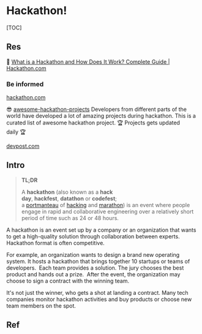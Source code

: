 # Hackathon!

[TOC]



## Res
🤔 [What is a Hackathon and How Does It Work? Complete Guide | Hackathon.com](https://tips.hackathon.com/article/what-is-a-hackathon)


### Be informed
[hackathon.com](https://www.hackathon.com)

😎 [awesome-hackathon-projects](https://github.com/Olanetsoft/awesome-hackathon-projects)
Developers from different parts of the world have developed a lot of amazing projects during hackathon. This is a curated list of awesome hackathon project. 🏆 Projects gets updated daily 🏆

[devpost.com](https://devpost.com/software)



## Intro
> **TL;DR**
> 
> A **hackathon** (also known as a **hack day**, **hackfest**, **datathon** or **codefest**; a [portmanteau](https://en.wikipedia.org/wiki/Portmanteau "Portmanteau") of [hacking](https://en.wikipedia.org/wiki/Hacker_culture "Hacker culture") and [marathon](https://en.wikipedia.org/wiki/Marathon "Marathon")) is an event where people engage in rapid and collaborative engineering over a relatively short period of time such as 24 or 48 hours.

A hackathon is an event set up by a company or an organization that wants to get a high-quality solution through collaboration between experts. Hackathon format is often competitive.

For example, an organization wants to design a brand new operating system. It hosts a hackathon that brings together 10 startups or teams of developers.  Each team provides a solution. The jury chooses the best product and hands out a prize.  After the event, the organization may choose to sign a contract with the winning team. 

It's not just the winner, who gets a shot at landing a contract. Many tech companies monitor hackathon activities and buy products or choose new team members on the spot.


## Ref
[What is a Hackathon? A Newbie's Guide to Collaborative Coding | Rasmussen University]: https://www.rasmussen.edu/degrees/technology/blog/what-is-a-hackathon/

[Hackathon | Wikipedia]: https://en.wikipedia.org/wiki/Hackathon

[What is hackathon? | TechTarget]: https://www.techtarget.com/searchcio/definition/hackathon

[Hackathon Project Ideas: Here's Your Go-To Guide For Hackathons]: https://unstop.com/blog/hackathon-project-ideas

